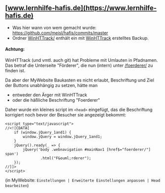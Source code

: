 ## [www.lernhilfe-hafis.de](https://www.lernhilfe-hafis.de) ##

* Was hier wann von wem gemacht wurde: https://github.com/meisl/hafis/commits/master
* Ordner [WinHTTrack/](WinHTTrack) enthält ein mit [WinHTTrack](http://www.httrack.com/) erstelltes Backup.

#### Achtung: ####
WinHTTrack (und vmtl. auch git) hat Probleme mit Umlauten in Pfadnamen.
Das betraf die Unterseite "Förderer", die nun (intern) unter [/foerderer/](WinHTTrack/Hafis/www.lernhilfe-hafis.de/foerderer/index.html) zu finden ist.

Da aber der MyWebsite Baukasten es nicht erlaubt, Beschriftung und Ziel der Buttons unabhängig zu setzen, hätte man

  - entweder den Ärger mit WinHTTrack
  - oder die häßliche Beschriftung "Foerderer"

Daher wurde ein kleines script im `<head>` eingefügt, das die Beschriftung korrigiert noch bevor der Besucher sie angezeigt bekommt:

	<script type="text/javascript">
	//<![CDATA[
		if (window.jQuery_1and1) {
			window.jQuery = window.jQuery_1and1;
		}
		jQuery().ready(_ => {
			jQuery('body .webnavigation #mainNav1 [href$="foerderer/"] span')
					.html("F&ouml;rderer");
		});
	//]]>
	</script>

(in MyWebsite: `Einstellungen | Erweiterte Einstellungen anpassen | Head bearbeiten`)

